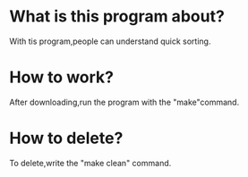 # What is this program about?
With tis program,people can understand quick sorting.

# How to work?
After downloading,run the program with the "make"command.

# How to delete?
To delete,write the "make clean" command.
